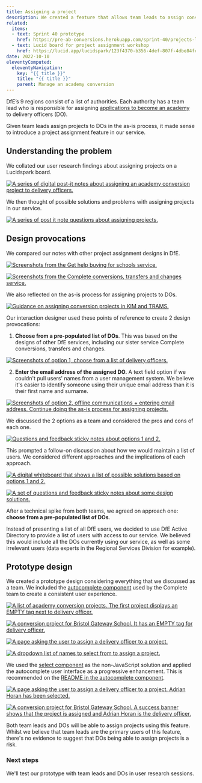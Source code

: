 ```yaml
---
title: Assigning a project
description: We created a feature that allows team leads to assign conversions projects to delivery officers.
related:
  items:
  - text: Sprint 40 prototype
    href: https://pre-ab-conversions.herokuapp.com/sprint-40/projects-list
  - text: Lucid board for project assignment workshop
    href: https://lucid.app/lucidspark/123f4370-b356-4def-807f-4dbe84feb62e/edit?view_items=NZ6FPplhaFBL&invitationId=inv_2b4c8305-7a5b-424b-aa11-79c3ecf33342
date: 2022-10-10
eleventyComputed:
  eleventyNavigation:
    key: "{{ title }}"
    title: "{{ title }}"
    parent: Manage an academy conversion
---
```

DfE’s 9 regions consist of a list of authorities. Each authority has a team lead who is responsible for assigning [applications to become an academy](https://www.gov.uk/government/publications/academy-conversion-application-forms) to delivery officers (DO). 

Given team leads assign projects to DOs in the as-is process, it made sense to introduce a project assignment feature in our service.

## Understanding the problem
We collated our user research findings about assigning projects on a Lucidspark board.

[![A series of digital post-it notes about assigning an academy conversion project to delivery officers.](/images/apply-to-become-academy/assign-a-project/user-feedback.png)](/images/apply-to-become-academy/assign-a-project/user-feedback.png)

We then thought of possible solutions and problems with assigning projects in our service.

[![A series of post it note questions about assigning projects.](/images/apply-to-become-academy/assign-a-project/ideas.png)](/images/apply-to-become-academy/assign-a-project/ideas.png)

## Design provocations

We compared our notes with other project assignment designs in DfE.

[![Screenshots from the Get help buying for schools service.](/images/apply-to-become-academy/assign-a-project/get-help-buying.png)](/images/apply-to-become-academy/assign-a-project/get-help-buying.png)

[![Screenshots from the Complete conversions, transfers and changes service.](/images/apply-to-become-academy/assign-a-project/complete-service.png)](/images/apply-to-become-academy/assign-a-project/complete-service.png)

We also reflected on the as-is process for assigning projects to DOs.

[![Guidance on assigning conversion projects in KIM and TRAMS.](/images/apply-to-become-academy/assign-a-project/kim-and-trams.png)](/images/apply-to-become-academy/assign-a-project/kim-and-trams.png)

Our interaction designer used these points of reference to create 2 design provocations:

1.	**Choose from a pre-populated list of DOs**. This was based on the designs of other DfE services, including our sister service Complete conversions, transfers and changes.

[![Screenshots of option 1, choose from a list of delivery officers.](/images/apply-to-become-academy/assign-a-project/option-1.png)](/images/apply-to-become-academy/assign-a-project/option-1.png)

2.	**Enter the email address of the assigned DO.** A text field option if we couldn't pull users' names from a user management system. We believe it's easier to identify someone using their unique email address than it is their first name and surname.

[![Screenshots of option 2, offline communications + entering email address. Continue doing the as-is process for assigning projects.](/images/apply-to-become-academy/assign-a-project/option-2.png)](/images/apply-to-become-academy/assign-a-project/option-2.png)

We discussed the 2 options as a team and considered the pros and cons of each one.

[![Questions and feedback sticky notes about options 1 and 2.](/images/apply-to-become-academy/assign-a-project/pros-and-cons.png)](/images/apply-to-become-academy/assign-a-project/pros-and-cons.png)

This prompted a follow-on discussion about how we would maintain a list of users. We considered different approaches and the implications of each approach.

[![A digital whiteboard that shows a list of possible solutions based on options 1 and 2.](/images/apply-to-become-academy/assign-a-project/maintaining-users.png)](/images/apply-to-become-academy/assign-a-project/maintaining-users.png)

[![A set of questions and feedback sticky notes about some design solutions.](/images/apply-to-become-academy/assign-a-project/user-management-comments.png)](/images/apply-to-become-academy/assign-a-project/user-management-comments.png)

After a technical spike from both teams, we agreed on approach one: **choose from a pre-populated list of DOs**. 

Instead of presenting a list of all DfE users, we decided to use DfE Active Directory to provide a list of users with access to our service. We believed this would include all the DOs currently using our service, as well as some irrelevant users (data experts in the Regional Services Division for example).

## Prototype design

We created a prototype design considering everything that we discussed as a team. We included the [autocomplete component](https://github.com/alphagov/accessible-autocomplete) used by the Complete team to create a consistent user experience.

[![A list of academy conversion projects. The first project displays an EMPTY tag next to delivery officer.](/images/apply-to-become-academy/assign-a-project/project-list-unassigned.png)](/images/apply-to-become-academy/assign-a-project/project-list-unassigned.png)

[![A conversion project for Bristol Gateway School. It has an EMPTY tag for delivery officer.](/images/apply-to-become-academy/assign-a-project/task-list.png)](/images/apply-to-become-academy/assign-a-project/task-list.png)

[![A page asking the user to assign a delivery officer to a project.](/images/apply-to-become-academy/assign-a-project/who-is-on-project.png)](/images/apply-to-become-academy/assign-a-project/who-is-on-project.png)

[![A dropdown list of names to select from to assign a project.](/images/apply-to-become-academy/assign-a-project/dropdown.png)](/images/apply-to-become-academy/assign-a-project/dropdown.png)

We used the [select component](https://design-system.service.gov.uk/components/select/) as the non-JavaScript solution and applied the autocomplete user interface as a progressive enhancement. This is recommended on the [README in the autocomplete component](https://github.com/alphagov/accessible-autocomplete#readme).


[![A page asking the user to assign a delivery officer to a project. Adrian Horan has been selected.](/images/apply-to-become-academy/assign-a-project/dropdown-selected.png)](/images/apply-to-become-academy/assign-a-project/dropdown-selected.png)

[![A conversion project for Bristol Gateway School. A success banner shows that the project is assigned and Adrian Horan is the delivery officer.](/images/apply-to-become-academy/assign-a-project/project-assigned.png)](/images/apply-to-become-academy/assign-a-project/project-assigned.png)

Both team leads and DOs will be able to assign projects using this feature. Whilst we believe that team leads are the primary users of this feature, there's no evidence to suggest that DOs being able to assign projects is a risk.

### Next steps

We'll test our prototype with team leads and DOs in user research sessions.